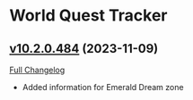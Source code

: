 # World Quest Tracker

## [v10.2.0.484](https://github.com/Tercioo/World-Quest-Tracker/tree/v10.2.0.484) (2023-11-09)
[Full Changelog](https://github.com/Tercioo/World-Quest-Tracker/compare/v10.2.0.483...v10.2.0.484) 

- Added information for Emerald Dream zone  
